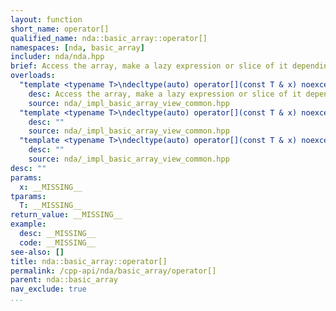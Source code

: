 ```yaml
---
layout: function
short_name: operator[]
qualified_name: nda::basic_array::operator[]
namespaces: [nda, basic_array]
includer: nda/nda.hpp
brief: Access the array, make a lazy expression or slice of it depending on the arguments
overloads:
  "template <typename T>\ndecltype(auto) operator[](const T & x) noexcept(has_no_boundcheck) const &":
    desc: Access the array, make a lazy expression or slice of it depending on the arguments
    source: nda/_impl_basic_array_view_common.hpp
  "template <typename T>\ndecltype(auto) operator[](const T & x) noexcept(has_no_boundcheck) &":
    desc: ""
    source: nda/_impl_basic_array_view_common.hpp
  "template <typename T>\ndecltype(auto) operator[](const T & x) noexcept(has_no_boundcheck) &&":
    desc: ""
    source: nda/_impl_basic_array_view_common.hpp
desc: ""
params:
  x: __MISSING__
tparams:
  T: __MISSING__
return_value: __MISSING__
example:
  desc: __MISSING__
  code: __MISSING__
see-also: []
title: nda::basic_array::operator[]
permalink: /cpp-api/nda/basic_array/operator[]
parent: nda::basic_array
nav_exclude: true
...
```



